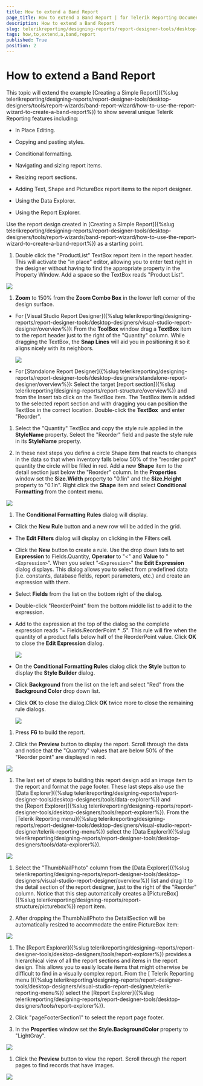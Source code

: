 ```yaml
---
title: How to extend a Band Report
page_title: How to extend a Band Report | for Telerik Reporting Documentation
description: How to extend a Band Report
slug: telerikreporting/designing-reports/report-designer-tools/desktop-designers/tools/report-wizards/band-report-wizard/how-to-extend-a-band-report
tags: how,to,extend,a,band,report
published: True
position: 2
---
```


# How to extend a Band Report



This topic will extend the example [Creating a Simple Report]({%slug telerikreporting/designing-reports/report-designer-tools/desktop-designers/tools/report-wizards/band-report-wizard/how-to-use-the-report-wizard-to-create-a-band-report%}) to show several unique Telerik Reporting features including:
      

* In Place Editing.

* Copying and pasting styles.

* Conditional formatting.

* Navigating and sizing report items.

* Resizing report sections.

* Adding Text, Shape and PictureBox report items to the report designer.

* Using the Data Explorer.

* Using the Report Explorer.

Use the report design created in [Creating a Simple Report]({%slug telerikreporting/designing-reports/report-designer-tools/desktop-designers/tools/report-wizards/band-report-wizard/how-to-use-the-report-wizard-to-create-a-band-report%}) as a starting point.
      

1. Double click the "ProductList" TextBox report item in the report header. This will activate
            the "in place" editor, allowing you to enter text right in the designer without having to find the
            appropriate property in the Property Window. Add a space so the TextBox reads "Product List".
            
  ![](images/QuickStart021.png)

1. __Zoom__ to 150% from the __Zoom Combo Box__            in the lower left corner of the design surface.
          

* For [Visual Studio Report Designer]({%slug telerikreporting/designing-reports/report-designer-tools/desktop-designers/visual-studio-report-designer/overview%}):
              From the __ToolBox__ window drag a __TextBox__ item to the report
                header just to the right of the "Quantity" column. While dragging the TextBox, the
                __Snap Lines__ will aid you in positioning it so it aligns
                nicely with its neighbors.
                
  ![](images/QuickStart023.png)

* For [Standalone Report Designer]({%slug telerikreporting/designing-reports/report-designer-tools/desktop-designers/standalone-report-designer/overview%}):
              Select the target [report section]({%slug telerikreporting/designing-reports/report-structure/overview%}) and from the Insert tab click on the TextBox item.
                The TextBox item is added to the selected report section and with dragging you can position the TextBox in the correct location.
              Double-click the __TextBox__ 
            and enter "Reorder".
          

1. Select the "Quantity" TextBox and copy the style rule applied in the __StyleName__ property. Select the "Reorder" field and paste the style rule in its __StyleName__ property.
          

1. In these next steps you define a circle Shape item that reacts to changes in the data
            so that when inventory falls below 50% of the "reorder point" quantity the circle will be
            filled in red.
          Add a new __Shape__ item to the detail section just below the "Reorder"
            column. In the __Properties__ window set the __Size.Width__            property to "0.1in" and the __Size.Height__ property to "0.1in". Right click the
            __Shape__ item and select __Conditional Formatting__            from the context menu.
            
  ![](images/QuickStart025.png)

1. The __Conditional Formatting Rules__ dialog will display.
          

* Click the __New Rule__ button and a new row will be added in the grid.
              

* The __Edit Filters__ dialog will display on clicking in the Filters cell. 
              

* Click the __New__ button to create a rule. Use the drop down lists to set 
                __Expression__ to Fields.Quantity, __Operator__ 
                to "<" and __Value__ to "```<Expression>```". When you select 
                "```<Expression>```" the __Edit Expression__ dialog displays. 
                This dialog allows you to select from predefined data (i.e. constants, database fields, report parameters, etc.) 
                and create an expression with them.
              

* Select __Fields__ from the list on the bottom right of the dialog.
              

* Double-click "ReorderPoint" from the bottom middle list to add it to the expression.
              

* Add to the expression at the top of the dialog so the complete expression reads "= Fields.ReorderPoint * .5". This rule will fire when the quantity of a product falls below half of the ReorderPoint value. Click __OK__ to close the __Edit Expression__ dialog.
                
  ![](images/QuickStart026.png)

* On the __Conditional Formatting Rules__ dialog click the __Style__ button to display the __Style Builder__ dialog.
              

* Click __Background__ from the list on the left and select "Red" from the __Background Color__ drop down list.
              

* Click __OK__ to close the dialog.Click __OK__ twice more to close the remaining rule dialogs.
                
  ![](images/QuickStart027.png)

1. Press __F6__ to build the report.
          

1. Click the __Preview__ button to display the report.
            Scroll through the data and notice that the "Quantity" values that are below 50% of the
            "Reorder point" are displayed in red.
            
  ![](images/QuickStart028.png)

1. The last set of steps to building this report design add an image item to the
            report and format the page footer. These last steps also use the
            [Data Explorer]({%slug telerikreporting/designing-reports/report-designer-tools/desktop-designers/tools/data-explorer%})            and the [Report Explorer]({%slug telerikreporting/designing-reports/report-designer-tools/desktop-designers/tools/report-explorer%}).
          From the [Telerik Reporting menu]({%slug telerikreporting/designing-reports/report-designer-tools/desktop-designers/visual-studio-report-designer/telerik-reporting-menu%})            select the [Data Explorer]({%slug telerikreporting/designing-reports/report-designer-tools/desktop-designers/tools/data-explorer%}).
            
  ![](images/QuickStart029.png)

1. Select the "ThumbNailPhoto" column from the
            [Data Explorer]({%slug telerikreporting/designing-reports/report-designer-tools/desktop-designers/visual-studio-report-designer/overview%})            list and drag it to the detail section of the report designer, just to the right of the "Reorder" column.
            Notice that this step automatically creates a
            [PictureBox]({%slug telerikreporting/designing-reports/report-structure/picturebox%}) report item.
          

1. After dropping the ThumbNailPhoto the DetailSection will be automatically resized to
            accommodate the entire PictureBox item:
            
  ![](images/QuickStart030.png)

1. The [Report Explorer]({%slug telerikreporting/designing-reports/report-designer-tools/desktop-designers/tools/report-explorer%})            provides a hierarchical view of all the report sections and items in the report design. This allows
            you to easily locate items that might otherwise be difficult to find in a visually complex report.
          From the [
              Telerik
              Reporting menu
            ]({%slug telerikreporting/designing-reports/report-designer-tools/desktop-designers/visual-studio-report-designer/telerik-reporting-menu%}) select the [Report Explorer]({%slug telerikreporting/designing-reports/report-designer-tools/desktop-designers/tools/report-explorer%}).
          

1. Click "pageFooterSection1" to select the report page footer.
          

1. In the __Properties__ window set the __Style.BackgroundColor__            property to "LightGray".
            
  ![](images/QuickStart031.png)

1. Click the __Preview__ button to view the report. Scroll through
            the report pages to find records that have images.
            
  ![](images/QuickStart033.png)
